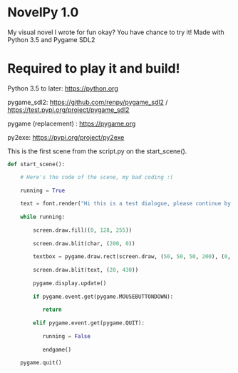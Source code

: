 # NovelPy 1.0

My visual novel I wrote for fun okay? You have chance to try it!
Made with Python 3.5 and Pygame SDL2


# Required to play it and build!

Python 3.5 to later: https://python.org

pygame_sdl2: https://github.com/renpy/pygame_sdl2 / https://test.pypi.org/project/pygame_sdl2

pygame (replacement) : https://pygame.org

py2exe: https://pypi.org/project/py2exe


This is the first scene from the script.py on the start_scene().

```python
def start_scene():

    # Here's the code of the scene, my bad coding :(
      
    running = True
    
    text = font.render("Hi this is a test dialogue, please continue by mouse click", True, white)
    
    while running:
    
        screen.draw.fill((0, 128, 255))
        
        screen.draw.blit(char, (200, 0))
        
        textbox = pygame.draw.rect(screen.draw, (50, 50, 50, 200), (0, 430, 800, 150))
        
        screen.draw.blit(text, (20, 430))
        
        pygame.display.update()
        
        if pygame.event.get(pygame.MOUSEBUTTONDOWN):
        
           return
            
        elif pygame.event.get(pygame.QUIT):
        
           running = False
            
           endgame()
            
    pygame.quit()
```
